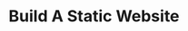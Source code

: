 # Build A Static Website

<Card
  title="Next.js"
  h="2"
  text="Build a website with dynamic content, pages, and posts with Next.js 13."
  url="/guides/headless-cms/build-static-website/next-13"
  icon="/icons/nextjs.png"
  add-margin
/>

<Card
  title="Nuxt"
  h="2"
  text="Build a website with dynamic content, pages, and posts with Nuxt 3."
  url="/guides/headless-cms/build-static-website/nuxt-3"
  icon="/icons/nuxt.svg"
  add-margin
/>
